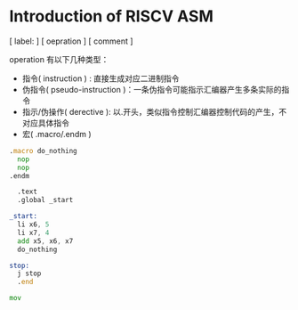 # Introduction of RISCV ASM
[ label: ] [ oepration ] [ comment ]

operation 有以下几种类型：
- 指令( instruction ) : 直接生成对应二进制指令
- 伪指令( pseudo-instruction )：一条伪指令可能指示汇编器产生多条实际的指令
- 指示/伪操作( derective ): 以.开头，类似指令控制汇编器控制代码的产生，不对应具体指令
- 宏( .macro/.endm )
```asm
.macro do_nothing
  nop
  nop
.endm

  .text
  .global _start

_start:
  li x6, 5
  li x7, 4
  add x5, x6, x7
  do_nothing

stop:
  j stop
  .end

mov

```